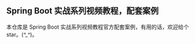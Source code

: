## Spring Boot 实战系列视频教程，配套案例

本仓库是 Spring Boot 实战系列视频教程官方配套案例，有用的话，欢迎给个 star。(*^_^*)。

<!--扫码关注公众号【江南一点雨】，回复 Java 获取更多教程。-->

<!--![](https://www.javaboy.org/images/sb/javaboy.jpg)-->